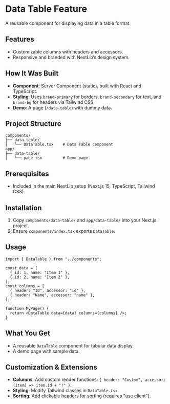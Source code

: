 
# Data Table Feature

A reusable component for displaying data in a table format.

## Features
- Customizable columns with headers and accessors.
- Responsive and branded with NextLib’s design system.

## How It Was Built
- **Component**: Server Component (static), built with React and TypeScript.
- **Styling**: Uses `brand-primary` for borders, `brand-secondary` for text, and `brand-bg` for headers via Tailwind CSS.
- **Demo**: A page (`/data-table`) with dummy data.

## Project Structure
```
components/
├── data-table/
│   └── DataTable.tsx    # Data Table component
app/
├── data-table/
│   └── page.tsx         # Demo page
```

## Prerequisites
- Included in the main NextLib setup (Next.js 15, TypeScript, Tailwind CSS).

## Installation
1. Copy `components/data-table/` and `app/data-table/` into your Next.js project.
2. Ensure `components/index.tsx` exports `DataTable`.

## Usage
```tsx
import { DataTable } from "../components";

const data = [
  { id: 1, name: "Item 1" },
  { id: 2, name: "Item 2" },
];
const columns = [
  { header: "ID", accessor: "id" },
  { header: "Name", accessor: "name" },
];

function MyPage() {
  return <DataTable data={data} columns={columns} />;
}
```

## What You Get
- A reusable `DataTable` component for tabular data display.
- A demo page with sample data.


## Customization & Extensions
- **Columns**: Add custom render functions: `{ header: "Custom", accessor: (item) => item.id + "!" }`.
- **Styling**: Modify Tailwind classes in `DataTable.tsx`.
- **Sorting**: Add clickable headers for sorting (requires "use client").
